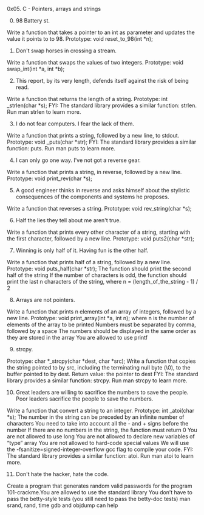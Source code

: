 0x05. C - Pointers, arrays and strings



0. 98 Battery st.

Write a function that takes a pointer to an int as parameter and updates the value it
points to to 98.
Prototype: void reset_to_98(int *n);


1. Don't swap horses in crossing a stream.

Write a function that swaps the values of two integers.
Prototype: void swap_int(int *a, int *b);


2. This report, by its very length, defends itself against the risk of being read.

Write a function that returns the length of a string.
Prototype: int _strlen(char *s); FYI: The standard library provides a similar function:
strlen. Run man strlen to learn more.


3. I do not fear computers. I fear the lack of them.

Write a function that prints a string, followed by a new line, to stdout.
Prototype: void _puts(char *str); FYI: The standard library provides a similar function:
puts. Run man puts to learn more.


4. I can only go one way. I've not got a reverse gear.

Write a function that prints a string, in reverse, followed by a new line.
Prototype: void print_rev(char *s);


5. A good engineer thinks in reverse and asks himself about the stylistic
consequences of the components and systems he proposes.

Write a function that reverses a string.
Prototype: void rev_string(char *s);


6. Half the lies they tell about me aren't true.

Write a function that prints every other character of a string, starting with the first
character, followed by a new line.
Prototype: void puts2(char *str);


7. Winning is only half of it. Having fun is the other half.

Write a function that prints half of a string, followed by a new line.
Prototype: void puts_half(char *str); The function should print the second half of the
string If the number of characters is odd, the function should print the last n
characters of the string, where n = (length_of_the_string - 1) / 2


8. Arrays are not pointers.

Write a function that prints n elements of an array of integers, followed by a new line.
Prototype: void print_array(int *a, int n); where n is the number of elements of the
array to be printed Numbers must be separated by comma, followed by a space The
numbers should be displayed in the same order as they are stored in the array You
are allowed to use printf


9. strcpy.

Prototype: char *_strcpy(char *dest, char *src); Write a function that copies the string
pointed to by src, including the terminating null byte (\0), to the buffer pointed to by
dest.
Return value: the pointer to dest FYI: The standard library provides a similar
function: strcpy. Run man strcpy to learn more.


10. Great leaders are willing to sacrifice the numbers to save the people. Poor
leaders sacrifice the people to save the numbers.

Write a function that convert a string to an integer.
Prototype: int _atoi(char *s); The number in the string can be preceded by an infinite
number of characters You need to take into account all the - and + signs before the
number If there are no numbers in the string, the function must return 0 You are not
allowed to use long You are not allowed to declare new variables of “type” array You
are not allowed to hard-code special values We will use the
-fsanitize=signed-integer-overflow gcc flag to compile your code. FYI: The standard
library provides a similar function: atoi. Run man atoi to learn more.


11. Don't hate the hacker, hate the code.

Create a program that generates random valid passwords for the program
101-crackme.You are allowed to use the standard library You don’t have to pass the betty-style
tests (you still need to pass the betty-doc tests) man srand, rand, time gdb and
objdump can help
